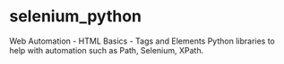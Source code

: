 # selenium_python
Web Automation - HTML Basics - Tags and Elements
Python libraries to help with automation such as Path, Selenium, XPath.
